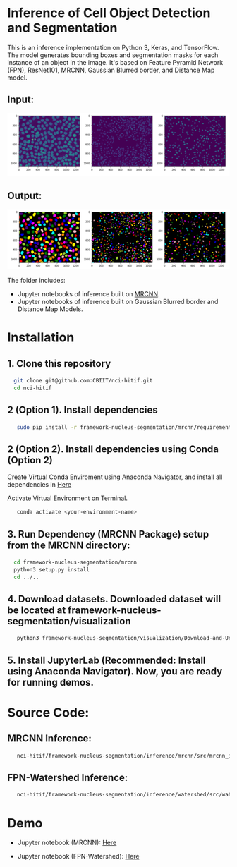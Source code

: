 # Inference of Cell Object Detection and Segmentation
This is an inference implementation on Python 3, Keras, and TensorFlow. The model generates bounding boxes and segmentation masks for each instance of an object in the image. It's based on Feature Pyramid Network (FPN), ResNet101, MRCNN, Gaussian Blurred border, and Distance Map model.

## Input:
![](assets/sample1.png)
## Output:
![](assets/sample2.png)

The folder includes:
* Jupyter notebooks of inference built on [MRCNN](https://arxiv.org/abs/1703.06870).
* Jupyter notebooks of inference built on Gaussian Blurred border and Distance Map Models.

# Installation
## 1. Clone this repository
```bash
  git clone git@github.com:CBIIT/nci-hitif.git
  cd nci-hitif
   ```
## 2 (Option 1). Install dependencies
```bash
   sudo pip install -r framework-nucleus-segmentation/mrcnn/requirements.txt
   ```
## 2 (Option 2). Install dependencies using Conda (Option 2)
Create Virtual Conda Enviroment using Anaconda Navigator, and install all dependencies in [Here](https://github.com/CBIIT/nci-hitif/blob/master/framework-nucleus-segmentation/mrcnn/requirements.txt)

Activate Virtual Environment on Terminal.
```bash
   conda activate <your-environment-name>
   ```
## 3. Run Dependency (MRCNN Package) setup from the MRCNN directory:
```bash
  cd framework-nucleus-segmentation/mrcnn
  python3 setup.py install
  cd ../..
   ```
## 4. Download datasets. Downloaded dataset will be located at **framework-nucleus-segmentation/visualization**
```bash
   python3 framework-nucleus-segmentation/visualization/Download-and-Unzip.py
   ```
## 5. Install JupyterLab (Recommended: Install using Anaconda Navigator). Now, you are ready for running demos.

# Source Code:
## MRCNN Inference:
```bash
   nci-hitif/framework-nucleus-segmentation/inference/mrcnn/src/mrcnn_infer.py
   ```
## FPN-Watershed Inference:
```bash
   nci-hitif/framework-nucleus-segmentation/inference/watershed/src/watershed_infer.py
   ```


# Demo
* Jupyter notebook (MRCNN): [Here](https://github.com/CBIIT/nci-hitif/blob/master/framework-nucleus-segmentation/inference/mrcnn/demo/demo.ipynb)

* Jupyter notebook (FPN-Watershed): [Here](https://github.com/CBIIT/nci-hitif/blob/master/framework-nucleus-segmentation/inference/watershed/demo/demo.ipynb)
